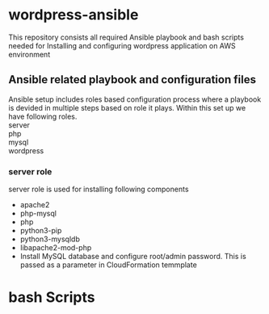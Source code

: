 # wordpress-ansible
This repository consists all required Ansible playbook and bash scripts needed for Installing and configuring wordpress application on AWS environment

## Ansible related playbook and configuration files
Ansible setup includes roles based configuration process where a playbook is devided in multiple steps based on role it plays. Within this set up we have following roles.<br>
server<br>
php<br>
mysql<br>
wordpress<br>

### server role
server role is used for installing following components <br>
- apache2<br>
- php-mysql<br>
- php<br>
- python3-pip<br>
- python3-mysqldb<br>
- libapache2-mod-php<br>
- Install MySQL database and configure root/admin password. This is passed as a parameter in CloudFormation temmplate 

# bash Scripts
